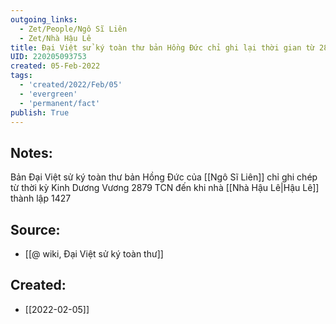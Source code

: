 ```yaml
---
outgoing_links:
  - Zet/People/Ngô Sĩ Liên
  - Zet/Nhà Hậu Lê
title: Đại Việt sử ký toàn thư bản Hồng Đức chỉ ghi lại thời gian từ 2879 TCN đến 1427
UID: 220205093753
created: 05-Feb-2022
tags:
  - 'created/2022/Feb/05'
  - 'evergreen'
  - 'permanent/fact'
publish: True
---
```

## Notes:
Bản Đại Việt sử ký toàn thư bản Hồng Đức của [[Ngô Sĩ Liên]] chỉ ghi chép từ thời kỳ Kinh Dương Vương 2879 TCN đến khi nhà [[Nhà Hậu Lê|Hậu Lê]] thành lập 1427

## Source:
- [[@ wiki, Đại Việt sử ký toàn thư]]


## Created:
- [[2022-02-05]]

